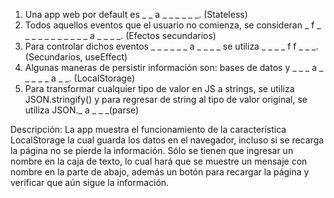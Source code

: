 1. Una app web por default es _ _ a _ _ _ _ _ _. (Stateless)
2. Todos aquellos eventos que el usuario no comienza, se consideran _ f _ _ _ _ _   _ _ _ _ _ _ a _ _ _ _. (Efectos secundarios)
3. Para controlar dichos eventos _ _ _ _ _ _ a _ _ _ _ se utiliza _ _ _ _ f f _ _ _. (Secundarios, useEffect)
4. Algunas maneras de persistir información son: bases de datos y _ _ _ a _ _ _ _ _ a _ _. (LocalStorage)
5. Para transformar cualquier tipo de valor en JS a strings, se utiliza JSON.stringify() y para regresar de string al tipo de valor original, se utiliza JSON._ a _ _ _(parse)

Descripción: La app muestra el funcionamiento de la característica LocalStorage la cual guarda los datos en el navegador, incluso si se recarga la página no se pierde la información. Sólo se tienen que ingresar un nombre en la caja de texto, lo cual hará que se muestre un mensaje con nombre en la parte de abajo, además un botón para recargar la página y verificar que aún sigue la información.  
